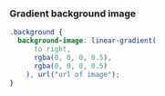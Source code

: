 ### Gradient background image

```css
.background {
  background-image: linear-gradient(
      to right,
      rgba(0, 0, 0, 0.5),
      rgba(0, 0, 0, 0.5)
    ), url("url of image");
}
```
